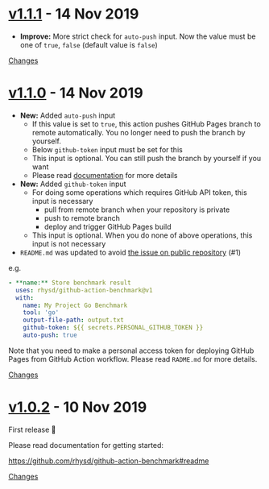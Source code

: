 <a name="v1.1.1"></a>
# [v1.1.1](https://github.com/rhysd/github-action-benchmark/releases/tag/v1.1.1) - 14 Nov 2019

- **Improve:** More strict check for `auto-push` input. Now the value must be one of `true`, `false` (default value is `false`)

[Changes][v1.1.1]


<a name="v1.1.0"></a>
# [v1.1.0](https://github.com/rhysd/github-action-benchmark/releases/tag/v1.1.0) - 14 Nov 2019

- **New:** Added `auto-push` input
  - If this value is set to `true`, this action pushes GitHub Pages branch to remote automatically. You no longer need to push the branch by yourself.
  - Below `github-token` input must be set for this
  - This input is optional. You can still push the branch by yourself if you want
  - Please read [documentation](https://github.com/rhysd/github-action-benchmark#how-to-use) for more details
- **New:** Added `github-token` input
  - For doing some operations which requires GitHub API token, this input is necessary
    - pull from remote branch when your repository is private
    - push to remote branch
    - deploy and trigger GitHub Pages build
  - This input is optional. When you do none of above operations, this input is not necessary
- `README.md` was updated to avoid [the issue on public repository](https://github.community/t5/GitHub-Actions/Github-action-not-triggering-gh-pages-upon-push/td-p/26869) (#1)

e.g.

```yaml
- **name:** Store benchmark result
  uses: rhysd/github-action-benchmark@v1
  with:
    name: My Project Go Benchmark
    tool: 'go'
    output-file-path: output.txt
    github-token: ${{ secrets.PERSONAL_GITHUB_TOKEN }}
    auto-push: true
```

Note that you need to make a personal access token for deploying GitHub Pages from GitHub Action workflow. Please read `RADME.md` for more details.

[Changes][v1.1.0]


<a name="v1.0.2"></a>
# [v1.0.2](https://github.com/rhysd/github-action-benchmark/releases/tag/v1.0.2) - 10 Nov 2019

First release :tada:

Please read documentation for getting started:

https://github.com/rhysd/github-action-benchmark#readme

[Changes][v1.0.2]


[v1.1.1]: https://github.com/rhysd/github-action-benchmark/compare/v1.1.0...v1.1.1
[v1.1.0]: https://github.com/rhysd/github-action-benchmark/compare/v1.0.2...v1.1.0
[v1.0.2]: https://github.com/rhysd/github-action-benchmark/tree/v1.0.2

 <!-- Generated by changelog-from-release -->
